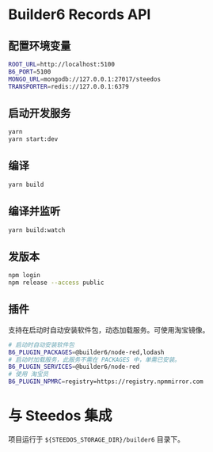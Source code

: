 # Builder6 Records API

## 配置环境变量

```bash
ROOT_URL=http://localhost:5100
B6_PORT=5100
MONGO_URL=mongodb://127.0.0.1:27017/steedos
TRANSPORTER=redis://127.0.0.1:6379
```

## 启动开发服务

```bash
yarn 
yarn start:dev
```

## 编译 

```bash
yarn build
```

## 编译并监听

```bash
yarn build:watch
```

## 发版本

```bash
npm login
npm release --access public
```

## 插件

支持在启动时自动安装软件包，动态加载服务。可使用淘宝镜像。

```bash
# 启动时自动安装软件包
B6_PLUGIN_PACKAGES=@builder6/node-red,lodash
# 启动时加载服务，此服务不需在 PACKAGES 中，单需已安装。
B6_PLUGIN_SERVICES=@builder6/node-red
# 使用 淘宝员
B6_PLUGIN_NPMRC=registry=https://registry.npmmirror.com
```

# 与 Steedos 集成

项目运行于 `${STEEDOS_STORAGE_DIR}/builder6` 目录下。
